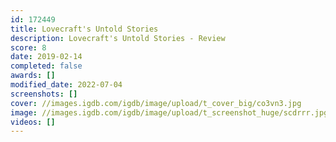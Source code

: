```yaml
---
id: 172449
title: Lovecraft's Untold Stories
description: Lovecraft's Untold Stories - Review
score: 8
date: 2019-02-14
completed: false
awards: []
modified_date: 2022-07-04
screenshots: []
cover: //images.igdb.com/igdb/image/upload/t_cover_big/co3vn3.jpg
image: //images.igdb.com/igdb/image/upload/t_screenshot_huge/scdrrr.jpg
videos: []
---
```

